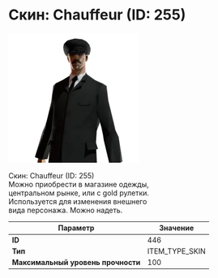 # Скин: Chauffeur (ID: 255)

![Item Image](../img/446.webp?raw=true)

Скин: Chauffeur (ID: 255)<br>Можно приобрести в магазине одежды,<br>центральном рынке, или с gold рулетки.<br>Используется для изменения внешнего<br>вида персонажа. Можно надеть.


| Параметр | Значение |
|----------|----------|
| **ID** | 446 |
| **Тип** | ITEM_TYPE_SKIN |
| **Максимальный уровень прочности** | 100 |

